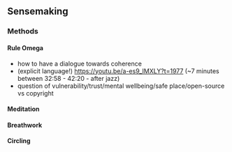 ## Sensemaking
### Methods
#### Rule Omega
- how to have a dialogue towards coherence
- (explicit language!) https://youtu.be/a-es9_IMXLY?t=1977 (~7 minutes between 32:58 - 42:20 - after jazz)
- question of vulnerability/trust/mental wellbeing/safe place/open-source vs copyright
#### Meditation
#### Breathwork
#### Circling 

